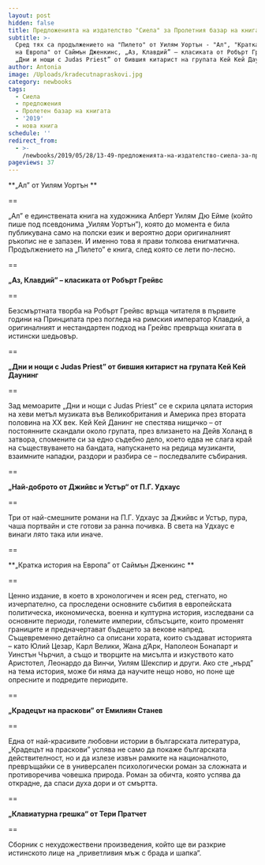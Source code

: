 ```yaml
---
layout: post
hidden: false
title: Предложенията на издателство "Сиела" за Пролетния базар на книгата 2019
subtitle: >-
  Сред тях са продължението на "Пилето" от Уилям Уортън - "Ал", "Кратка история
  на Европа" от Саймън Дженкинс, „Аз, Клавдий” – класиката от Робърт Грейвс,
  „Дни и нощи с Judas Priest” от бившия китарист на групата Кей Кей Даунинг
author: Antonia
image: /Uploads/kradecutnapraskovi.jpg
category: newbooks
tags:
  - Сиела
  - предложения
  - Пролетен базар на книгата
  - '2019'
  - нова книга
schedule: ''
redirect_from:
  - >-
    /newbooks/2019/05/28/13-49-предложенията-на-издателство-сиела-за-пролетния-базар-на-книгата-2019
pageviews: 37
---
```

**„Ал” от Уилям Уортън **

\==

„Ал” е единствената книга на художника Алберт Уилям Дю Ейме (който пише под псевдонима „Уилям Уортън”), която до момента е била публикувана само на полски език и вероятно дори оригиналният ръкопис не е запазен. И именно това я прави толкова енигматична. Продължението на „Пилето” е книга, след която се лети по-лесно.

\==

**„Аз, Клавдий” – класиката от Робърт Грейвс**

\==

Безсмъртната творба на Робърт Грейвс връща читателя в първите години на Принципата през погледа на римския император Клавдий, а оригиналният и нестандартен подход на Грейвс превръща книгата в истински шедьовър.

\==

**„Дни и нощи с Judas Priest” от бившия китарист на групата Кей Кей Даунинг**

\==

Зад мемоарите „Дни и нощи с Judas Priest” се е скрила цялата история на хеви метъл музиката във Великобритания и Америка през втората половина на XX век. Кей Кей Данинг не спестява нищичко – от постоянните скандали около групата, през влизането на Дейв Холанд в затвора, спомените си за едно съдебно дело, което едва не слага край на съществуването на бандата, напускането на редица музиканти,  взаимните нападки, раздори и разбира се – последвалите събирания.

\==

**„Най-доброто от Джийвс и Устър“ от П.Г. Удхаус**

\==

Три от най-смешните романи на П.Г. Удхаус за Джийвс и Устър, пура, чаша портвайн и сте готови за ранна почивка. В света на Удхаус е винаги лято така или иначе.

\==

**„Кратка история на Европа” от Саймън Дженкинс **

\==

Ценно издание, в което в хронологичен и ясен ред, стегнато, но изчерпателно, са проследени основните събития в европейската политическа, икономическа, военна и културна история, изследвани са основните периоди, големите империи, сблъсъците, които променят границите и предначертават бъдещето за векове напред. Същевременно детайлно са описани хората, които създават историята – като Юлий Цезар, Карл Велики, Жана д’Арк, Наполеон Бонапарт и Уинстън Чърчил, а също и творците на мисълта и изкуството като Аристотел, Леонардо да Винчи, Уилям Шекспир и други. Ако сте „нърд” на тема история, може би няма да научите нещо ново, но поне ще опресните и подредите периодите.

\==

**„Крадецът на праскови” от Емилиян Станев**

\==

Една от най-красивите любовни истории в българската литература, „Крадецът на праскови” успява не само да покаже българската действителност, но и да излезе извън рамките на националното, превръщайки се в универсален психологически роман за сложната и противоречива човешка природа. Роман за обичта, която успява да открадне, да спаси духа дори и от смъртта. 

\==

**„Клавиатурна грешка“ от Тери Пратчет**

\==

Сборник с нехудожествени произведения, който ще ви разкрие истинското лице на „приветливия мъж с брада и шапка“.
